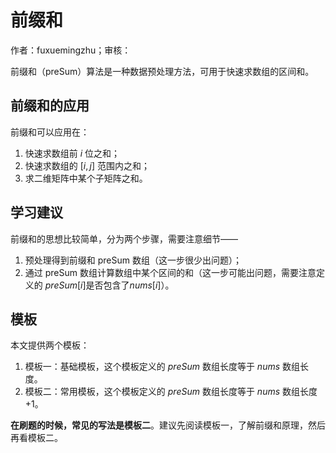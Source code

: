 # 前缀和

作者：fuxuemingzhu；审核：

前缀和（preSum）算法是一种数据预处理方法，可用于快速求数组的区间和。

## 前缀和的应用

前缀和可以应用在：

1. 快速求数组前 $i$ 位之和；
2. 快速求数组的 $[i, j]$ 范围内之和；
3. 求二维矩阵中某个子矩阵之和。

## 学习建议

前缀和的思想比较简单，分为两个步骤，需要注意细节——

1. 预处理得到前缀和 preSum 数组（这一步很少出问题）；
2. 通过 preSum 数组计算数组中某个区间的和（这一步可能出问题，需要注意定义的 $preSum[i]$是否包含了$nums[i]$）。

## 模板

本文提供两个模板：

1. 模板一：基础模板，这个模板定义的 $preSum$ 数组长度等于 $nums$ 数组长度。
2. 模板二：常用模板，这个模板定义的 $preSum$ 数组长度等于 $nums$ 数组长度 $+ 1$。

**在刷题的时候，常见的写法是模板二**。建议先阅读模板一，了解前缀和原理，然后再看模板二。

